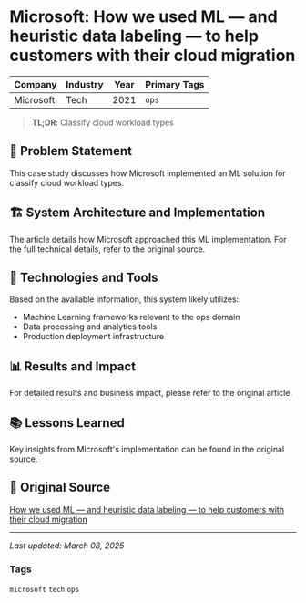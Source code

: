 # Microsoft: How we used ML — and heuristic data labeling — to help customers with their cloud migration

| Company | Industry | Year | Primary Tags | 
|---------|----------|------|--------------|
| Microsoft | Tech | 2021 | `ops` |

> **TL;DR**: Classify cloud workload types

## 📝 Problem Statement

This case study discusses how Microsoft implemented an ML solution for classify cloud workload types.

## 🏗️ System Architecture and Implementation

The article details how Microsoft approached this ML implementation. For the full technical details, refer to the original source.

## 🔧 Technologies and Tools

Based on the available information, this system likely utilizes:

- Machine Learning frameworks relevant to the ops domain
- Data processing and analytics tools
- Production deployment infrastructure

## 📊 Results and Impact

For detailed results and business impact, please refer to the original article.

## 📚 Lessons Learned

Key insights from Microsoft's implementation can be found in the original source.

## 🔗 Original Source

[How we used ML — and heuristic data labeling — to help customers with their cloud migration](https://medium.com/data-science-at-microsoft/how-we-used-ml-and-heuristic-data-labeling-to-help-customers-with-their-cloud-migration-d3af7ff020fc)

---

*Last updated: March 08, 2025*

### Tags

`microsoft` `tech` `ops`
